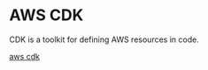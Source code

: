 # AWS CDK

CDK is a toolkit for defining AWS resources in code.

[aws cdk](https://aws.amazon.com/cdk)


